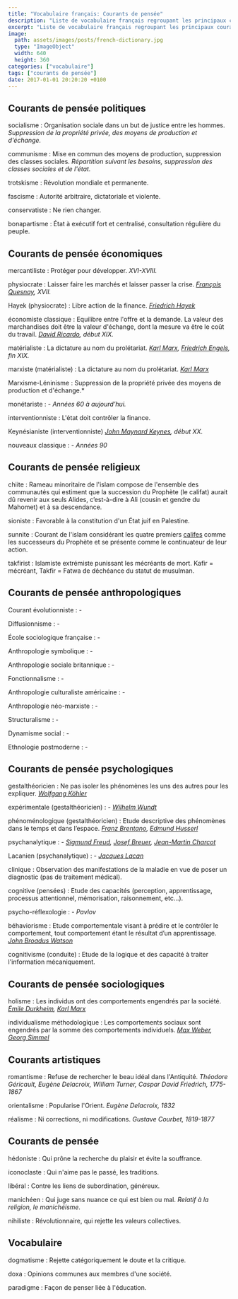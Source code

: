 ```yaml
---
title: "Vocabulaire français: Courants de pensée"
description: "Liste de vocabulaire français regroupant les principaux courants de pensée."
excerpt: "Liste de vocabulaire français regroupant les principaux courants de pensée."
image:
  path: assets/images/posts/french-dictionary.jpg
  type: "ImageObject"
  width: 640
  height: 360
categories: ["vocabulaire"]
tags: ["courants de pensée"]
date: 2017-01-01 20:20:20 +0100
---
```

## Courants de pensée politiques

socialisme
: Organisation sociale dans un but de justice entre les hommes.
*Suppression de la propriété privée, des moyens de production et d'échange.*

communisme
: Mise en commun des moyens de production, suppression des classes sociales.
*Répartition suivant les besoins, suppression des classes sociales et de l'état.*

trotskisme
: Révolution mondiale et permanente.

fascisme
: Autorité arbitraire, dictatoriale et violente.

conservatiste
: Ne rien changer.

bonapartisme
: État à exécutif fort et centralisé, consultation régulière du peuple.


## Courants de pensée économiques

mercantiliste
: Protéger pour développer.
*XVI-XVIII.*

physiocrate
: Laisser faire les marchés et laisser passer la crise.
*[François Quesnay](https://fr.wikipedia.org/wiki/Fran%C3%A7ois_Quesnay), XVII.*

Hayek (physiocrate)
: Libre action de la finance.
*[Friedrich Hayek](https://fr.wikipedia.org/wiki/Friedrich_Hayek)*

économiste classique
: Equilibre entre l'offre et la demande. La valeur des marchandises doit être la valeur d'échange, dont la mesure va être le coût du travail.
*[David Ricardo](https://fr.wikipedia.org/wiki/David_Ricardo), début XIX.*

matérialiste
: La dictature au nom du prolétariat.
*[Karl Marx](https://fr.wikipedia.org/wiki/Karl_Marx), [Friedrich Engels](https://fr.wikipedia.org/wiki/Friedrich_Engels), fin XIX.*

marxiste (matérialiste)
: La dictature au nom du prolétariat.
*[Karl Marx](https://fr.wikipedia.org/wiki/Karl_Marx)*

Marxisme-Léninisme
: Suppression de la propriété privée des moyens de production et d'échange.*

monétariste
: -
*Années 60 à aujourd’hui.*

interventionniste
: L'état doit contrôler la finance.

Keynésianiste (interventionniste)
*[John Maynard Keynes](https://fr.wikipedia.org/wiki/John_Maynard_Keynes), début XX.*

nouveaux classique
: -
*Années 90*


## Courants de pensée religieux

chiite
: Rameau minoritaire de l'islam compose de l'ensemble des communautés qui estiment que la succession du Prophète (le califat) aurait dû revenir aux seuls Alides, c’est-à-dire à Ali (cousin et gendre du Mahomet) et à sa descendance.

sioniste
: Favorable à la constitution d'un État juif en Palestine.

sunnite
: Courant de l'islam considérant les quatre premiers <a href="http://www.larousse.fr/dictionnaires/francais/calife/12347">califes</a> comme les successeurs du Prophète et se présente comme le continuateur de leur action.

takfirist
: Islamiste extrémiste punissant les mécréants de mort. Kafir = mécréant, Takfir = Fatwa de déchéance du statut de musulman.


## Courants de pensée anthropologiques

Courant évolutionniste
: -

Diffusionnisme
: -

École sociologique française
: -

Anthropologie symbolique
: -

Anthropologie sociale britannique
: -

Fonctionnalisme
: -

Anthropologie culturaliste américaine
: -

Anthropologie néo-marxiste
: -

Structuralisme
: -

Dynamisme social
: -

Ethnologie postmoderne
: -


## Courants de pensée psychologiques

gestalthéoricien
: Ne pas isoler les phénomènes les uns des autres pour les expliquer.
*[Wolfgang Köhler](https://fr.wikipedia.org/wiki/Wolfgang_K%C3%B6hler)*

expérimentale (gestalthéoricien)
: -
*[Wilhelm Wundt](https://fr.wikipedia.org/wiki/Wilhelm_Wundt)*

phénoménologique (gestalthéoricien)
: Etude descriptive des phénomènes dans le temps et dans l’espace.
*[Franz Brentano](https://fr.wikipedia.org/wiki/Franz_Brentano), [Edmund Husserl](https://fr.wikipedia.org/wiki/Edmund_Husserl)*

psychanalytique
: -
*[Sigmund Freud](https://fr.wikipedia.org/wiki/Sigmund_Freud), [Josef Breuer](https://fr.wikipedia.org/wiki/Josef_Breuer), [Jean-Martin Charcot](https://fr.wikipedia.org/wiki/Jean-Martin_Charcot)*

Lacanien (psychanalytique)
: -
*[Jacques Lacan](https://fr.wikipedia.org/wiki/Jacques_Lacan)*

clinique
: Observation des manifestations de la maladie en vue de poser un diagnostic (pas de traitement médical).

cognitive (pensées)
: Etude des capacités (perception, apprentissage, processus attentionnel, mémorisation, raisonnement, etc...).

psycho-réflexologie
: -
*Pavlov*

béhaviorisme
: Etude comportementale visant à prédire et le contrôler le comportement, tout comportement étant le résultat d’un apprentissage.
*[John Broadus Watson](https://fr.wikipedia.org/wiki/John_Broadus_Watson)*

cognitivisme (conduite)
: Etude de la logique et des capacité à traiter l'information mécaniquement.


## Courants de pensée sociologiques

holisme
: Les individus ont des comportements engendrés par la société.
*[Émile Durkheim](https://fr.wikipedia.org/wiki/%C3%89mile_Durkheim), [Karl Marx](https://fr.wikipedia.org/wiki/Karl_Marx)*

individualisme méthodologique
: Les comportements sociaux sont engendrés par la somme des comportements individuels.
*[Max Weber](https://fr.wikipedia.org/wiki/Max_Weber), [Georg Simmel](https://fr.wikipedia.org/wiki/Georg_Simmel)*


## Courants artistiques

romantisme
: Refuse de rechercher le beau idéal dans l'Antiquité.
*Théodore Géricault, Eugène Delacroix, William Turner, Caspar David Friedrich, 1775-1867*

orientalisme
: Popularise l'Orient.
*Eugène Delacroix, 1832*

réalisme
: Ni corrections, ni modifications.
*Gustave Courbet, 1819-1877*


## Courants de pensée

hédoniste
: Qui prône la recherche du plaisir et évite la souffrance.

iconoclaste
: Qui n'aime pas le passé, les traditions.

libéral
: Contre les liens de subordination, généreux.

manichéen
: Qui juge sans nuance ce qui est bien ou mal.
*Relatif à la religion, le manichéisme.*

nihiliste
: Révolutionnaire, qui rejette les valeurs collectives.


## Vocabulaire

dogmatisme
: Rejette catégoriquement le doute et la critique.

doxa
: Opinions communes aux membres d'une société.

paradigme
: Façon de penser liée à l'éducation.
